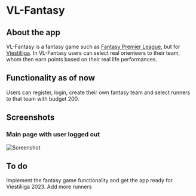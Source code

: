 # VL-Fantasy

## About the app

VL-Fantasy is a fantasy game such as [Fantasy Premier League](https://fantasy.premierleague.com/), but for [Viestiliiga](https://www.viestiliiga.fi/).
In VL-Fantasy users can select real orienteers to their team, whom then earn points based on their real life performances.

## Functionality as of now

Users can register, login, create their own fantasy team and select runners to that team with budget 200.

## Screenshots

### Main page with user logged out

![Screenshot](https://1drv.ms/u/s!An64pS8QVof4ng2xJMa_ydNzNhwV?e=Mgvo8m)

## To do

Implement the fantasy game functionality and get the app ready for Viestiliiga 2023.
Add more runners
